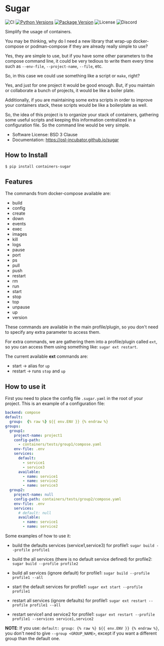 # Sugar

![CI](https://img.shields.io/github/actions/workflow/status/osl-incubator/sugar/main.yaml?logo=github&label=CI)
[![Python Versions](https://img.shields.io/pypi/pyversions/containers-sugar)](https://pypi.org/project/containers-sugar/)
[![Package Version](https://img.shields.io/pypi/v/containers-sugar?color=blue)](https://pypi.org/project/containers-sugar/)
![License](https://img.shields.io/pypi/l/containers-sugar?color=blue)
![Discord](https://img.shields.io/discord/796786891798085652?logo=discord&color=blue)

Simplify the usage of containers.

You may be thinking, why do I need a new library that wrap-up docker-compose or
podman-compose if they are already really simple to use?

Yes, they are simple to use, but if you have some other parameters to the
compose command line, it could be very tedious to write them every time such as
`--env-file`, `--project-name`, `--file`, etc.

So, in this case we could use something like a script or `make`, right?

Yes, and just for one project it would be good enough. But, if you maintain or
collaborate a bunch of projects, it would be like a boiler plate.

Additionally, if you are maintaining some extra scripts in order to improve your
containers stack, these scripts would be like a boilerplate as well.

So, the idea of this project is to organize your stack of containers, gathering
some useful scripts and keeping this information centralized in a configuration
file. So the command line would be very simple.

- Software License: BSD 3 Clause
- Documentation: https://osl-incubator.github.io/sugar

## How to Install

```bash
$ pip install containers-sugar
```

## Features

The commands from docker-compose available are:

- build
- config
- create
- down
- events
- exec
- images
- kill
- logs
- pause
- port
- ps
- pull
- push
- restart
- rm
- run
- start
- stop
- top
- unpause
- up
- version

These commands are available in the main profile/plugin, so you don't need to
specify any extra parameter to access them.

For extra commands, we are gathering them into a profile/plugin called `ext`, so
you can access them using something like: `sugar ext restart`.

The current available **ext** commands are:

- start -> alias for `up`
- restart -> runs `stop` and `up`

## How to use it

First you need to place the config file `.sugar.yaml` in the root of your
project. This is an example of a configuration file:

```yaml
backend: compose
default:
  group:  {% raw %} ${{ env.ENV }} {% endraw %}
groups:
  group1:
    project-name: project1
    config-path:
      - containers/tests/group1/compose.yaml
    env-file: .env
    services:
      default:
        - service1
        - service3
      available:
        - name: service1
        - name: service2
        - name: service3
  group2:
    project-name: null
    config-path: containers/tests/group2/compose.yaml
    env-file: .env
    services:
      # default: null
      available:
        - name: service1
        - name: service2
```

Some examples of how to use it:

- build the defaults services (service1,service3) for profile1:
  `sugar build --profile profile1`

- build the all services (there is no default service defined) for profile2:
  `sugar build --profile profile2`

- build all services (ignore default) for profile1:
  `sugar build --profile profile1 --all`

- start the default services for profile1: `sugar ext start --profile profile1`

- restart all services (ignore defaults) for profile1:
  `sugar ext restart --profile profile1 --all`

- restart service1 and service2 for profile1:
  `sugar ext restart --profile profile1 --services service1,service2`

**NOTE**: If you use: `default: group: {% raw %} ${{ env.ENV }} {% endraw %}`,
you don't need to give `--group <GROUP_NAME>`, except if you want a different
group than the default one.